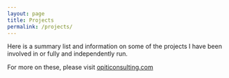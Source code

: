 ```yaml
---
layout: page
title: Projects
permalink: /projects/
---
```


Here is a summary list and information on some of the projects I have been involved in or fully and independently run. 

For more on these, please visit [opiticonsulting.com](https://opiticonsulting.com)